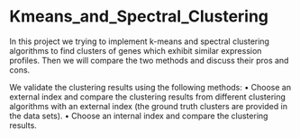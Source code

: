 # Kmeans_and_Spectral_Clustering
In this project we trying to implement k-means and spectral clustering algorithms to find clusters of genes which exhibit similar expression profiles. Then we will compare the two methods and discuss their pros and cons.

We validate the clustering results using the following methods: 
• Choose an external index and compare the clustering results from different clustering algorithms with an external index (the ground truth clusters are provided in the data sets). 
• Choose an internal index and compare the clustering results.

